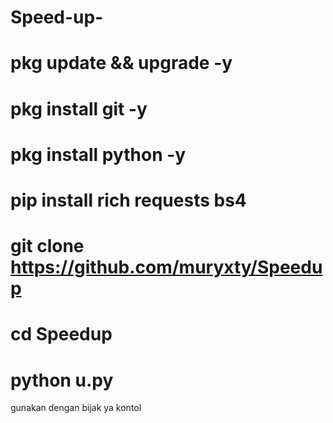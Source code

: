 # Speed-up-
# pkg update && upgrade -y
# pkg install git -y
# pkg install python -y
# pip install rich requests bs4
# git clone https://github.com/muryxty/Speedup 
# cd Speedup
# python u.py
gunakan dengan bijak ya kontol 
